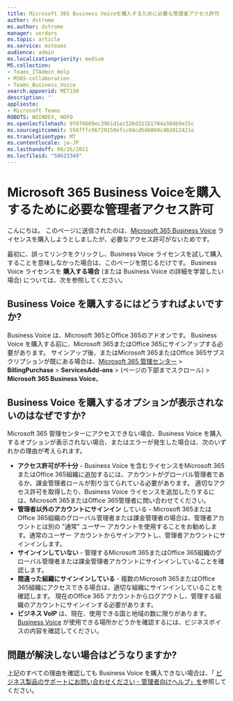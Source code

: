 ```yaml
---
title: Microsoft 365 Business Voiceを購入するために必要な管理者アクセス許可
author: dstrome
ms.author: dstrome
manager: serdars
ms.topic: article
ms.service: msteams
audience: admin
ms.localizationpriority: medium
MS.collection:
- Teams_ITAdmin_Help
- M365-collaboration
- Teams_Business_Voice
search.appverid: MET150
description: ''
appliesto:
- Microsoft Teams
ROBOTS: NOINDEX, NOFO
ms.openlocfilehash: 9f874669ec3961d1ec526d321b1704a384b9e15c
ms.sourcegitcommit: 556fffc96729150efcc04cd5d6069c402012421e
ms.translationtype: MT
ms.contentlocale: ja-JP
ms.lasthandoff: 08/26/2021
ms.locfileid: "58623349"
---
```

# <a name="admin-permissions-needed-to-buy-microsoft-365-business-voice"></a>Microsoft 365 Business Voiceを購入するために必要な管理者アクセス許可

こんにちは。 このページに送信されたのは、[Microsoft 365 Business Voice](../whats-business-voice.md) ライセンスを購入しようとしましたが、必要なアクセス許可がないためです。

最初に、誤ってリンクをクリックし、Business Voice ライセンスを試して購入することを意味しなかった場合は、このページを閉じるだけです。 Business Voice ライセンスを **購入する場合** (または Business Voice の詳細を学習したい場合) については、次を参照してください。

## <a name="how-can-i-buy-business-voice"></a>Business Voice を購入するにはどうすればよいですか?

Business Voice は、Microsoft 365とOffice 365のアドオンです。 Business Voice を購入する前に、Microsoft 365またはOffice 365にサインアップする必要があります。 サインアップ後、またはMicrosoft 365またはOffice 365サブスクリプションが既にある場合は、[Microsoft 365 管理センター](https://admin.microsoft.com) >  **BillingPurchase** >  **ServicesAdd-ons** >  (ページの下部までスクロール) > **Microsoft 365 Business Voice**。

## <a name="why-dont-i-see-an-option-to-buy-business-voice"></a>Business Voice を購入するオプションが表示されないのはなぜですか?

Microsoft 365 管理センターにアクセスできない場合、Business Voice を購入するオプションが表示されない場合、またはエラーが発生した場合は、次のいずれかの理由が考えられます。

- **アクセス許可が不十分** - Business Voice を含むライセンスをMicrosoft 365またはOffice 365組織に追加するには、アカウントがグローバル管理者であるか、課金管理者ロールが割り当てられている必要があります。 適切なアクセス許可を取得したり、Business Voice ライセンスを追加したりするには、Microsoft 365またはOffice 365管理者に問い合わせてください。
- **管理者以外のアカウントにサインイン** している - Microsoft 365またはOffice 365組織のグローバル管理者または課金管理者の場合は、管理者アカウントとは別の "通常" ユーザー アカウントを使用することをお勧めします。通常のユーザー アカウントからサインアウトし、管理者アカウントにサインインします。
- **サインインしていない** - 管理するMicrosoft 365またはOffice 365組織のグローバル管理者または課金管理者アカウントにサインインしていることを確認します。
- **間違った組織にサインインしている** - 複数のMicrosoft 365またはOffice 365組織にアクセスできる場合は、適切な組織にサインインしていることを確認します。 現在のOffice 365 アカウントからログアウトし、管理する組織のアカウントにサインインする必要があります。
- **ビジネス VoIP** は、現在、使用できる国と地域の数に限りがあります。 [Business Voice](../whats-business-voice.md) が使用できる場所かどうかを確認するには、ビジネスボイスの内容を確認してください。

## <a name="what-if-im-still-having-trouble"></a>問題が解決しない場合はどうなりますか?

上記のすべての理由を確認しても Business Voice を購入できない場合は、「 [ビジネス製品のサポートにお問い合わせください - 管理者向けヘルプ」を](/microsoft-365/admin/contact-support-for-business-products)参照してください。